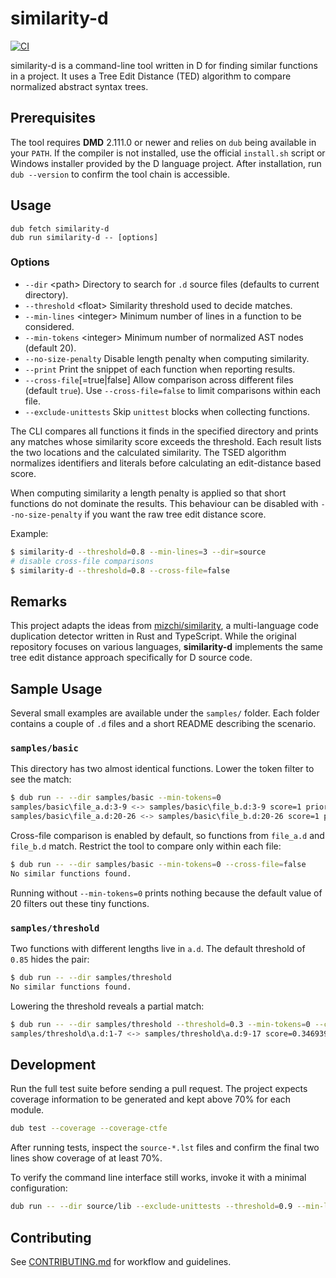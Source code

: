 # similarity-d
[![CI](https://github.com/lempiji/similarity-d/actions/workflows/ci.yml/badge.svg)](https://github.com/lempiji/similarity-d/actions/workflows/ci.yml)

similarity-d is a command-line tool written in D for finding similar functions in a project.
It uses a Tree Edit Distance (TED) algorithm to compare normalized abstract syntax trees.

## Prerequisites

The tool requires **DMD** 2.111.0 or newer and relies on `dub` being available in your `PATH`.
If the compiler is not installed, use the official `install.sh` script or Windows installer provided by the D language project.
After installation, run `dub --version` to confirm the tool chain is accessible.

## Usage

```
dub fetch similarity-d
dub run similarity-d -- [options]
```

### Options

- `--dir` &lt;path&gt;  Directory to search for `.d` source files (defaults to current directory).
- `--threshold` &lt;float&gt;  Similarity threshold used to decide matches.
- `--min-lines` &lt;integer&gt;  Minimum number of lines in a function to be considered.
- `--min-tokens` &lt;integer&gt;  Minimum number of normalized AST nodes (default 20).
- `--no-size-penalty`  Disable length penalty when computing similarity.
- `--print`  Print the snippet of each function when reporting results.
- `--cross-file`[=true|false]  Allow comparison across different files (default `true`). Use `--cross-file=false` to limit comparisons within each file.
- `--exclude-unittests`  Skip `unittest` blocks when collecting functions.

The CLI compares all functions it finds in the specified directory and prints any matches whose similarity score exceeds the threshold.
Each result lists the two locations and the calculated similarity.
The TSED algorithm normalizes identifiers and literals before calculating an edit-distance based score.

When computing similarity a length penalty is applied so that short functions do not dominate the results. This behaviour can be disabled with `--no-size-penalty` if you want the raw tree edit distance score.

Example:

```bash
$ similarity-d --threshold=0.8 --min-lines=3 --dir=source
# disable cross-file comparisons
$ similarity-d --threshold=0.8 --cross-file=false
```

## Remarks

This project adapts the ideas from
[mizchi/similarity](https://github.com/mizchi/similarity), a multi-language
code duplication detector written in Rust and TypeScript. While the original
repository focuses on various languages, **similarity-d** implements the same
tree edit distance approach specifically for D source code.

## Sample Usage

Several small examples are available under the `samples/` folder. Each folder
contains a couple of `.d` files and a short README describing the scenario.

### `samples/basic`

This directory has two almost identical functions. Lower the token filter to
see the match:

```bash
$ dub run -- --dir samples/basic --min-tokens=0
samples/basic\file_a.d:3-9 <-> samples/basic\file_b.d:3-9 score=1 priority=7
samples/basic\file_a.d:20-26 <-> samples/basic\file_b.d:20-26 score=1 priority=7
```

Cross-file comparison is enabled by default, so functions from `file_a.d` and `file_b.d` match. Restrict the tool to compare only within each file:

```bash
$ dub run -- --dir samples/basic --min-tokens=0 --cross-file=false
No similar functions found.
```

Running without `--min-tokens=0` prints nothing because the default value of 20
filters out these tiny functions.

### `samples/threshold`

Two functions with different lengths live in `a.d`. The default threshold of
`0.85` hides the pair:

```bash
$ dub run -- --dir samples/threshold
No similar functions found.
```

Lowering the threshold reveals a partial match:

```bash
$ dub run -- --dir samples/threshold --threshold=0.3 --min-tokens=0 --cross-file=false
samples/threshold\a.d:1-7 <-> samples/threshold\a.d:9-17 score=0.346939 priority=3.12245
```

## Development

Run the full test suite before sending a pull request.  The project expects
coverage information to be generated and kept above 70% for each module.

```bash
dub test --coverage --coverage-ctfe
```

After running tests, inspect the `source-*.lst` files and confirm the final two
lines show coverage of at least 70%.

To verify the command line interface still works, invoke it with a minimal
configuration:

```bash
dub run -- --dir source/lib --exclude-unittests --threshold=0.9 --min-lines=3
```


## Contributing

See [CONTRIBUTING.md](CONTRIBUTING.md) for workflow and guidelines.

